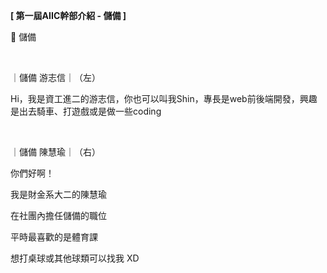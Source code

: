 **[ 第一屆AIIC幹部介紹 - 儲備 ]**

🎒 儲備

&nbsp;

｜儲備 游志信｜（左）

Hi，我是資工進二的游志信，你也可以叫我Shin，專長是web前後端開發，興趣是出去騎車、打遊戲或是做一些coding

&nbsp;

｜儲備 陳慧瑜｜（右）

你們好啊！

我是財金系大二的陳慧瑜

在社團內擔任儲備的職位

平時最喜歡的是體育課

想打桌球或其他球類可以找我 XD

